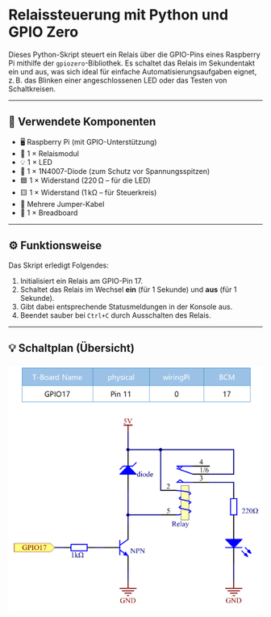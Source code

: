 # Relaissteuerung mit Python und GPIO Zero

Dieses Python-Skript steuert ein Relais über die GPIO-Pins eines Raspberry Pi mithilfe der `gpiozero`-Bibliothek. Es schaltet das Relais im Sekundentakt ein und aus, was sich ideal für einfache Automatisierungsaufgaben eignet, z. B. das Blinken einer angeschlossenen LED oder das Testen von Schaltkreisen.

---

## 🔧 Verwendete Komponenten

- 🖥️ Raspberry Pi (mit GPIO-Unterstützung)
- 🔌 1 × Relaismodul
- 💡 1 × LED
- 🔁 1 × 1N4007-Diode (zum Schutz vor Spannungsspitzen)
- 🟦 1 × Widerstand (220 Ω – für die LED)
- 🟨 1 × Widerstand (1 kΩ – für Steuerkreis)
- 🔌 Mehrere Jumper-Kabel
- 🔲 1 × Breadboard

---

## ⚙️ Funktionsweise

Das Skript erledigt Folgendes:

1. Initialisiert ein Relais am GPIO-Pin 17.
2. Schaltet das Relais im Wechsel **ein** (für 1 Sekunde) und **aus** (für 1 Sekunde).
3. Gibt dabei entsprechende Statusmeldungen in der Konsole aus.
4. Beendet sauber bei `Ctrl+C` durch Ausschalten des Relais.

---

## 💡 Schaltplan (Übersicht)
![Diagram](https://raw.githubusercontent.com/CodeByHusen/Embedded-Systems-/main/Projects%20in%20Python/Relais/pictures/Schaltplan.png)
